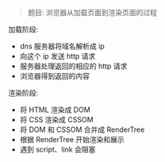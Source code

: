 <!--
abbrlink: knamutmb
-->

> 题目: 浏览器从加载页面到渲染页面的过程

加载阶段:

* dns 服务器将域名解析成 ip
* 向这个 ip 发送 http 请求
* 服务器处理返回的相应的 http 请求
* 浏览器得到返回的内容

渲染阶段:

* 将 HTML 渲染成 DOM
* 将 CSS 渲染成 CSSOM
* 将 DOM 和 CSSOM 合并成 RenderTree
* 根据 RenderTree 开始渲染和展示
* 遇到 script、link 会阻塞